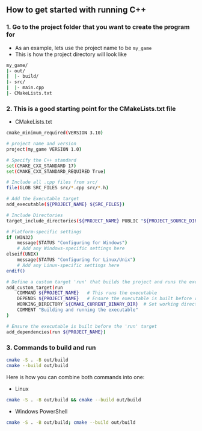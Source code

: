 ## How to get started with running C++

### 1. Go to the project folder that you want to create the program for
   - As an example, lets use the project name to be `my_game`
   - This is how the project directory will look like
   ```bash
   my_game/
   |- out/
   |  |- build/
   |- src/
   |  |- main.cpp
   |- CMakeLists.txt
   ```

### 2. This is a good starting point for the CMakeLists.txt file
- CMakeLists.txt
```bash
cmake_minimum_required(VERSION 3.10)

# project name and version
project(my_game VERSION 1.0)

# Specify the C++ standard
set(CMAKE_CXX_STANDARD 17)
set(CMAKE_CXX_STANDARD_REQUIRED True)

# Include all .cpp files from src/
file(GLOB SRC_FILES src/*.cpp src/*.h)

# Add the Executable target
add_executable(${PROJECT_NAME} ${SRC_FILES})

# Include Directories
target_include_directories(${PROJECT_NAME} PUBLIC "${PROJECT_SOURCE_DIR}/src")

# Platform-specific settings
if (WIN32)
    message(STATUS "Configuring for Windows")
    # Add any Windows-specific settings here
elseif(UNIX)
    message(STATUS "Configuring for Linux/Unix")
    # Add any Linux-specific settings here
endif()

# Define a custom target 'run' that builds the project and runs the executable
add_custom_target(run
    COMMAND ${PROJECT_NAME}   # This runs the executable
    DEPENDS ${PROJECT_NAME}   # Ensure the executable is built before running
    WORKING_DIRECTORY ${CMAKE_CURRENT_BINARY_DIR}  # Set working directory to the build directory
    COMMENT "Building and running the executable"
)

# Ensure the executable is built before the 'run' target
add_dependencies(run ${PROJECT_NAME})
```

### 3. Commands to build and run
```bash
cmake -S . -B out/build
cmake --build out/build
```
Here is how you can combine both commands into one:
- Linux
```bash 
cmake -S . -B out/build && cmake --build out/build
```
- Windows PowerShell
```bash 
cmake -S . -B out/build; cmake --build out/build
```


